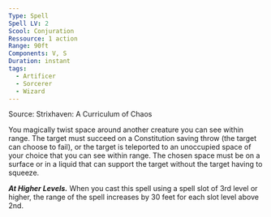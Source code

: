 ```yaml
---
Type: Spell
Spell LV: 2
Scool: Conjuration
Ressource: 1 action
Range: 90ft
Components: V, S
Duration: instant
tags:
  - Artificer
  - Sorcerer
  - Wizard
---
```

Source: Strixhaven: A Curriculum of Chaos

You magically twist space around another creature you can see within range. The target must succeed on a Constitution saving throw (the target can choose to fail), or the target is teleported to an unoccupied space of your choice that you can see within range. The chosen space must be on a surface or in a liquid that can support the target without the target having to squeeze.

**_At Higher Levels._** When you cast this spell using a spell slot of 3rd level or higher, the range of the spell increases by 30 feet for each slot level above 2nd.